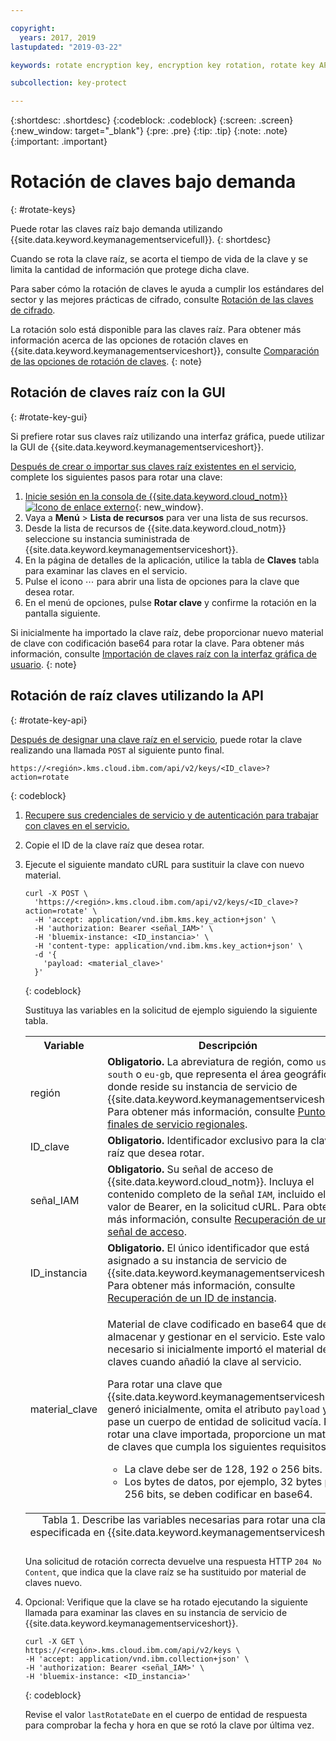 ```yaml
---

copyright:
  years: 2017, 2019
lastupdated: "2019-03-22"

keywords: rotate encryption key, encryption key rotation, rotate key API examples 

subcollection: key-protect

---
```


{:shortdesc: .shortdesc}
{:codeblock: .codeblock}
{:screen: .screen}
{:new_window: target="_blank"}
{:pre: .pre}
{:tip: .tip}
{:note: .note}
{:important: .important}

# Rotación de claves bajo demanda
{: #rotate-keys}

Puede rotar las claves raíz bajo demanda utilizando {{site.data.keyword.keymanagementservicefull}}.
{: shortdesc}

Cuando se rota la clave raíz, se acorta el tiempo de vida de la clave y se limita la cantidad de información que protege dicha clave.   

Para saber cómo la rotación de claves le ayuda a cumplir los estándares del sector y las mejores prácticas de cifrado, consulte [Rotación de las claves de cifrado](/docs/services/key-protect?topic=key-protect-key-rotation).

La rotación solo está disponible para las claves raíz. Para obtener más información acerca de las opciones de rotación claves en {{site.data.keyword.keymanagementserviceshort}}, consulte [Comparación de las opciones de rotación de claves](/docs/services/key-protect?topic=key-protect-compare-key-rotation-options).
{: note}

## Rotación de claves raíz con la GUI
{: #rotate-key-gui}

Si prefiere rotar sus claves raíz utilizando una interfaz gráfica, puede utilizar la GUI de {{site.data.keyword.keymanagementserviceshort}}.

[Después de crear o importar sus claves raíz existentes en el servicio](/docs/services/key-protect?topic=key-protect-create-root-keys), complete los siguientes pasos para rotar una clave:

1. [Inicie sesión en la consola de {{site.data.keyword.cloud_notm}} ![Icono de enlace externo](../../icons/launch-glyph.svg "Icono de enlace externo")](https://{DomainName}/){: new_window}.
2. Vaya a **Menú** &gt; **Lista de recursos** para ver una lista de sus recursos.
3. Desde la lista de recursos de {{site.data.keyword.cloud_notm}} seleccione su instancia suministrada de {{site.data.keyword.keymanagementserviceshort}}.
4. En la página de detalles de la aplicación, utilice la tabla de **Claves** tabla para examinar las claves en el servicio.
5. Pulse el icono ⋯ para abrir una lista de opciones para la clave que desea rotar.
6. En el menú de opciones, pulse **Rotar clave** y confirme la rotación en la pantalla siguiente.

Si inicialmente ha importado la clave raíz, debe proporcionar nuevo material de clave con codificación base64 para rotar la clave. Para obtener más información, consulte [Importación de claves raíz con la interfaz gráfica de usuario](/docs/services/key-protect?topic=key-protect-import-root-keys#gui).
{: note}

## Rotación de raíz claves utilizando la API
{: #rotate-key-api}

[Después de designar una clave raíz en el servicio](/docs/services/key-protect?topic=key-protect-create-root-keys), puede rotar la clave realizando una llamada `POST` al siguiente punto final.

```
https://<región>.kms.cloud.ibm.com/api/v2/keys/<ID_clave>?action=rotate
```
{: codeblock}

1. [Recupere sus credenciales de servicio y de autenticación para trabajar con claves en el servicio.](/docs/services/key-protect?topic=key-protect-set-up-api)

2. Copie el ID de la clave raíz que desea rotar.

3. Ejecute el siguiente mandato cURL para sustituir la clave con nuevo material.

    ```cURL
    curl -X POST \
      'https://<región>.kms.cloud.ibm.com/api/v2/keys/<ID_clave>?action=rotate' \
      -H 'accept: application/vnd.ibm.kms.key_action+json' \
      -H 'authorization: Bearer <señal_IAM>' \
      -H 'bluemix-instance: <ID_instancia>' \
      -H 'content-type: application/vnd.ibm.kms.key_action+json' \
      -d '{
        'payload: <material_clave>'
      }'
    ```
    {: codeblock}

    Sustituya las variables en la solicitud de ejemplo siguiendo la siguiente tabla.

    <table>
      <tr>
        <th>Variable</th>
        <th>Descripción</th>
      </tr>
      <tr>
        <td><varname>región</varname></td>
        <td><strong>Obligatorio.</strong> La abreviatura de región, como <code>us-south</code> o <code>eu-gb</code>, que representa el área geográfica donde reside su instancia de servicio de {{site.data.keyword.keymanagementserviceshort}}. Para obtener más información, consulte <a href="/docs/services/key-protect?topic=key-protect-regions#endpoints">Puntos finales de servicio regionales</a>.</td>
      </tr>
      <tr>
        <td><varname>ID_clave</varname></td>
        <td><strong>Obligatorio.</strong> Identificador exclusivo para la clave raíz que desea rotar.</td>
      </tr>
      <tr>
        <td><varname>señal_IAM</varname></td>
        <td><strong>Obligatorio.</strong> Su señal de acceso de {{site.data.keyword.cloud_notm}}. Incluya el contenido completo de la señal <code>IAM</code>, incluido el valor de Bearer, en la solicitud cURL. Para obtener más información, consulte <a href="/docs/services/key-protect?topic=key-protect-retrieve-access-token">Recuperación de una señal de acceso</a>.</td>
      </tr>
      <tr>
        <td><varname>ID_instancia</varname></td>
        <td><strong>Obligatorio.</strong> El único identificador que está asignado a su instancia de servicio de {{site.data.keyword.keymanagementserviceshort}}. Para obtener más información, consulte <a href="/docs/services/key-protect?topic=key-protect-retrieve-instance-ID">Recuperación de un ID de instancia</a>.</td>
      </tr>
      <tr>
        <td><varname>material_clave</varname></td>
        <td>
          <p>Material de clave codificado en base64 que desea almacenar y gestionar en el servicio. Este valor es necesario si inicialmente importó el material de claves cuando añadió la clave al servicio.</p>
          <p>Para rotar una clave que {{site.data.keyword.keymanagementserviceshort}} generó inicialmente, omita el atributo <code>payload</code> y pase un cuerpo de entidad de solicitud vacía. Para rotar una clave importada, proporcione un material de claves que cumpla los siguientes requisitos:</p>
          <p>
            <ul>
              <li>La clave debe ser de 128, 192 o 256 bits.</li>
              <li>Los bytes de datos, por ejemplo, 32 bytes para 256 bits, se deben codificar en base64.</li>
            </ul>
          </p>
        </td>
      </tr>
      <caption style="caption-side:bottom;">Tabla 1. Describe las variables necesarias para rotar una clave especificada en {{site.data.keyword.keymanagementserviceshort}}.</caption>
    </table>

    Una solicitud de rotación correcta devuelve una respuesta HTTP `204 No Content`, que indica que la clave raíz se ha sustituido por material de claves nuevo.

4. Opcional: Verifique que la clave se ha rotado ejecutando la siguiente llamada para examinar las claves en su instancia de servicio de {{site.data.keyword.keymanagementserviceshort}}.

    ```cURL
    curl -X GET \
    https://<región>.kms.cloud.ibm.com/api/v2/keys \
    -H 'accept: application/vnd.ibm.collection+json' \
    -H 'authorization: Bearer <señal_IAM>' \
    -H 'bluemix-instance: <ID_instancia>'
    ```
    {: codeblock}
  
    Revise el valor `lastRotateDate` en el cuerpo de entidad de respuesta para comprobar la fecha y hora en que se rotó la clave por última vez.
    
